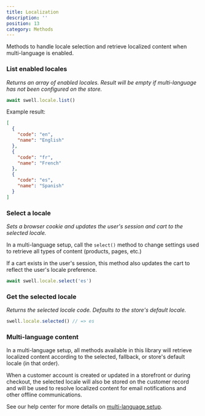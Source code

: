```yaml
---
title: Localization
description: ''
position: 13
category: Methods
---
```


Methods to handle locale selection and retrieve localized content when multi-language is enabled.

### List enabled locales

_Returns an array of enabled locales. Result will be empty if multi-language has not been configured on the store._

```javascript
await swell.locale.list()
```

Example result:

```json
[
  {
    "code": "en",
    "name": "English"
  },
  {
    "code": "fr",
    "name": "French"
  },
  {
    "code": "es",
    "name": "Spanish"
  }
]
```

### Select a locale

_Sets a browser cookie and updates the user's session and cart to the selected locale._

In a multi-language setup, call the `select()` method to change settings used to retrieve all types of content (products, pages, etc.)

If a cart exists in the user's session, this method also updates the cart to reflect the user's locale preference.

```javascript
await swell.locale.select('es')
```

### Get the selected locale

_Returns the selected locale code. Defaults to the store's default locale._

```javascript
swell.locale.selected() // => es
```

### Multi-language content

In a multi-language setup, all methods available in this library will retrieve localized content according to the selected, fallback, or store's default locale (in that order).

When a customer account is created or updated in a storefront or during checkout, the selected locale will also be stored on the customer record and will be used to resolve localized content for email notifications and other offline communications.

See our help center for more details on <a href="">multi-language setup</a>.



<br />
